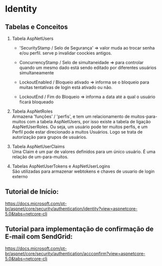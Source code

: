 # Identity

## Tabelas e Conceitos

1. Tabela AspNetUsers  
   - 'SecurityStamp / Selo de Segurança'
   	=> valor muda ao trocar senha e/ou perfil. serve p invalidar coockies antigos.
   
   - ConcurrencyStamp / Selo de simultaneidade
	=> para controlar quando um mesmo dado está sendo editado por diferentes usuários simultaneamente
	
   - LockoutEnabled / Bloqueio ativado
	=> informa se o bloqueio para muitas tentativas de login está ativado ou não.
	
   - LockoutEnd / Fim do Bloqueio
	=> informa a data até a qual o usuário ficará bloqueado 
		
2. Tabela AspNetRoles  
Armazena 'funções' / 'perfis', e tem um relacionamento de muitos-para-muitos com a tabela AspNetUsers,
por isso existe a tabela de ligação AspNetUserRoles. Ou seja, um usuário pode ter muitos perfis, e um
Perfil pode estar direcionado a muitos Usuários. Logo se trata de autorização para grupos de usuários.

3. Tabela AspNetUserClaims  
Uma Claim é um par de valores definidos para um único usuário. É uma relação de um-para-muitos. 
   
4. Tabelas AspNetUserTokens e AspNetUserLogins   
São utilizadas para armazenar webtokens e chaves de usuario de login externo



## Tutorial de Início:
<https://docs.microsoft.com/pt-br/aspnet/core/security/authentication/identity?view=aspnetcore-5.0&tabs=netcore-cli>


## Tutorial para implementação de confirmação de E-mail com SendGrid:
<https://docs.microsoft.com/pt-br/aspnet/core/security/authentication/accconfirm?view=aspnetcore-5.0&tabs=netcore-cli>
